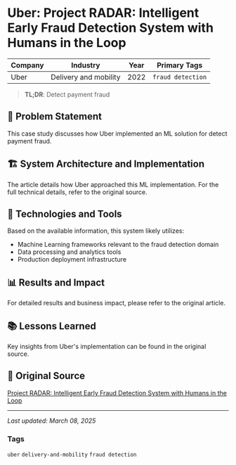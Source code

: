 # Uber: Project RADAR: Intelligent Early Fraud Detection System with Humans in the Loop

| Company | Industry | Year | Primary Tags | 
|---------|----------|------|--------------|
| Uber | Delivery and mobility | 2022 | `fraud detection` |

> **TL;DR**: Detect payment fraud

## 📝 Problem Statement

This case study discusses how Uber implemented an ML solution for detect payment fraud.

## 🏗️ System Architecture and Implementation

The article details how Uber approached this ML implementation. For the full technical details, refer to the original source.

## 🔧 Technologies and Tools

Based on the available information, this system likely utilizes:

- Machine Learning frameworks relevant to the fraud detection domain
- Data processing and analytics tools
- Production deployment infrastructure

## 📊 Results and Impact

For detailed results and business impact, please refer to the original article.

## 📚 Lessons Learned

Key insights from Uber's implementation can be found in the original source.

## 🔗 Original Source

[Project RADAR: Intelligent Early Fraud Detection System with Humans in the Loop](https://www.uber.com/en-GB/blog/project-radar-intelligent-early-fraud-detection/)

---

*Last updated: March 08, 2025*

### Tags

`uber` `delivery-and-mobility` `fraud detection`
